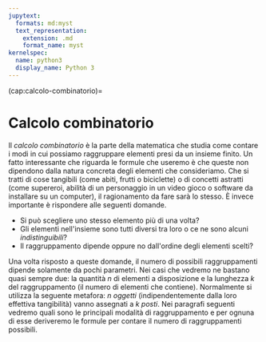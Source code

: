 ```yaml
---
jupytext:
  formats: md:myst
  text_representation:
    extension: .md
    format_name: myst
kernelspec:
  name: python3
  display_name: Python 3
---
```


(cap:calcolo-combinatorio)=
# Calcolo combinatorio

Il _calcolo combinatorio_ è la parte della matematica che studia come
contare i modi in cui possiamo raggruppare elementi presi da un
insieme finito. Un fatto interessante che riguarda le formule che useremo è
che queste non dipendono dalla natura concreta degli elementi che
consideriamo. Che si tratti di cose tangibili (come abiti, frutti o
biciclette) o di concetti astratti (come supereroi, abilità di un personaggio
in un video gioco o software da installare su un computer), il ragionamento
da fare sarà lo stesso. È invece importante è rispondere alle seguenti
domande.

- Si può scegliere uno stesso elemento più di una volta?
- Gli elementi nell'insieme sono tutti diversi tra loro o ce ne sono alcuni
  _indistinguibili_?
- Il raggruppamento dipende oppure no dall'ordine degli elementi scelti?

Una volta risposto a queste domande, il numero di possibili raggruppamenti
dipende solamente da pochi parametri. Nei casi che vedremo ne bastano quasi
sempre due: la quantità $n$ di elementi a disposizione e la lunghezza $k$ del
raggruppamento (il numero di elementi che contiene). Normalmente si utilizza
la seguente metafora: $n$ _oggetti_ (indipendentemente dalla loro effettiva
tangibilità) vanno assegnati a $k$ _posti_. Nei paragrafi seguenti vedremo
quali sono le principali modalità di raggruppamento e per ognuna di esse
deriveremo le formule per contare il numero di raggruppamenti possibili.
